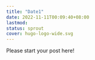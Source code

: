 ```yaml
---
title: "Date1"
date: 2022-11-11T00:09:40+08:00
lastmod: 
status: sprout
cover: hugo-logo-wide.svg
---
```


<!-- status: sprout, bloom, mature (completion: sprout < bloom < mature ) -->

Please start your post here!